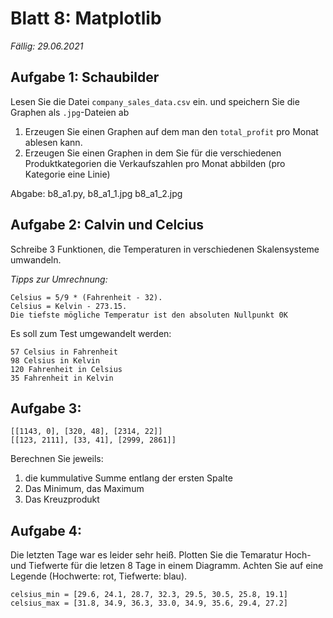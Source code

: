 # Blatt 8: Matplotlib

*Fällig: 29.06.2021*

## Aufgabe 1: Schaubilder
Lesen Sie die Datei `company_sales_data.csv` ein. und speichern Sie die Graphen als `.jpg`-Dateien ab
1. Erzeugen Sie einen Graphen auf dem man den `total_profit` pro Monat ablesen kann.
2. Erzeugen Sie einen Graphen in dem Sie für die  verschiedenen Produktkategorien die Verkaufszahlen pro Monat abbilden (pro Kategorie eine Linie)

Abgabe: b8_a1.py, b8_a1_1.jpg b8_a1_2.jpg 

## Aufgabe 2: Calvin und Celcius
Schreibe 3 Funktionen, die Temperaturen in verschiedenen Skalensysteme umwandeln.

*Tipps zur Umrechnung:* 
```
Celsius = 5/9 * (Fahrenheit - 32).
Celsius = Kelvin - 273.15.
Die tiefste mögliche Temperatur ist den absoluten Nullpunkt 0K 
```

Es soll zum Test umgewandelt werden:
```
57 Celsius in Fahrenheit
98 Celsius in Kelvin
120 Fahrenheit in Celsius
35 Fahrenheit in Kelvin
```


## Aufgabe 3:
```
[[1143, 0], [320, 48], [2314, 22]]
[[123, 2111], [33, 41], [2999, 2861]]
```
Berechnen Sie jeweils:
1. die kummulative Summe entlang der ersten Spalte
2. Das Minimum, das Maximum
3. Das Kreuzprodukt
   
## Aufgabe 4:
Die letzten Tage war es leider sehr heiß. Plotten Sie die Temaratur Hoch- und Tiefwerte  für die letzen 8 Tage in einem Diagramm. Achten Sie auf eine Legende (Hochwerte: rot, Tiefwerte: blau).
```
celsius_min = [29.6, 24.1, 28.7, 32.3, 29.5, 30.5, 25.8, 19.1]
celsius_max = [31.8, 34.9, 36.3, 33.0, 34.9, 35.6, 29.4, 27.2]
```
